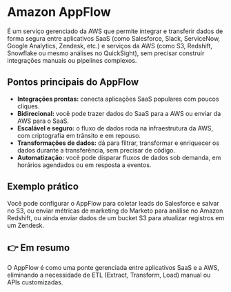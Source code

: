 # Amazon AppFlow

É um serviço gerenciado da AWS que permite integrar e transferir dados de forma segura entre aplicativos SaaS (como Salesforce, Slack, ServiceNow, Google Analytics, Zendesk, etc.) e serviços da AWS (como S3, Redshift, Snowflake ou mesmo análises no QuickSight), sem precisar construir integrações manuais ou pipelines complexos.

## Pontos principais do AppFlow

- **Integrações prontas:** conecta aplicações SaaS populares com poucos cliques.
- **Bidirecional:** você pode trazer dados do SaaS para a AWS ou enviar da AWS para o SaaS.
- **Escalável e seguro:** o fluxo de dados roda na infraestrutura da AWS, com criptografia em trânsito e em repouso.
- **Transformações de dados:** dá para filtrar, transformar e enriquecer os dados durante a transferência, sem precisar de código.
- **Automatização:** você pode disparar fluxos de dados sob demanda, em horários agendados ou em resposta a eventos.

## Exemplo prático

Você pode configurar o AppFlow para coletar leads do Salesforce e salvar no S3, ou enviar métricas de marketing do Marketo para análise no Amazon Redshift, ou ainda enviar dados de um bucket S3 para atualizar registros em um Zendesk.

## 👉 Em resumo

O AppFlow é como uma ponte gerenciada entre aplicativos SaaS e a AWS, eliminando a necessidade de ETL (Extract, Transform, Load) manual ou APIs customizadas.
